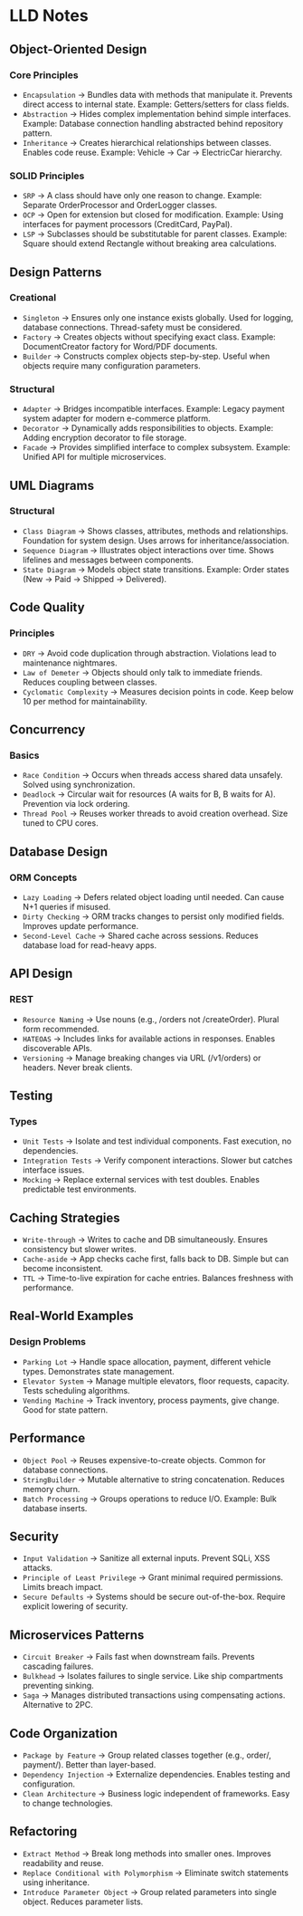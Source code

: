 # LLD Notes

## Object-Oriented Design
### Core Principles
- `Encapsulation` → Bundles data with methods that manipulate it. Prevents direct access to internal state. Example: Getters/setters for class fields.
- `Abstraction` → Hides complex implementation behind simple interfaces. Example: Database connection handling abstracted behind repository pattern.
- `Inheritance` → Creates hierarchical relationships between classes. Enables code reuse. Example: Vehicle → Car → ElectricCar hierarchy.

### SOLID Principles
- `SRP` → A class should have only one reason to change. Example: Separate OrderProcessor and OrderLogger classes.
- `OCP` → Open for extension but closed for modification. Example: Using interfaces for payment processors (CreditCard, PayPal).
- `LSP` → Subclasses should be substitutable for parent classes. Example: Square should extend Rectangle without breaking area calculations.

## Design Patterns
### Creational
- `Singleton` → Ensures only one instance exists globally. Used for logging, database connections. Thread-safety must be considered.
- `Factory` → Creates objects without specifying exact class. Example: DocumentCreator factory for Word/PDF documents.
- `Builder` → Constructs complex objects step-by-step. Useful when objects require many configuration parameters.

### Structural
- `Adapter` → Bridges incompatible interfaces. Example: Legacy payment system adapter for modern e-commerce platform.
- `Decorator` → Dynamically adds responsibilities to objects. Example: Adding encryption decorator to file storage.
- `Facade` → Provides simplified interface to complex subsystem. Example: Unified API for multiple microservices.

## UML Diagrams
### Structural
- `Class Diagram` → Shows classes, attributes, methods and relationships. Foundation for system design. Uses arrows for inheritance/association.
- `Sequence Diagram` → Illustrates object interactions over time. Shows lifelines and messages between components.
- `State Diagram` → Models object state transitions. Example: Order states (New → Paid → Shipped → Delivered).

## Code Quality
### Principles
- `DRY` → Avoid code duplication through abstraction. Violations lead to maintenance nightmares.
- `Law of Demeter` → Objects should only talk to immediate friends. Reduces coupling between classes.
- `Cyclomatic Complexity` → Measures decision points in code. Keep below 10 per method for maintainability.

## Concurrency
### Basics
- `Race Condition` → Occurs when threads access shared data unsafely. Solved using synchronization.
- `Deadlock` → Circular wait for resources (A waits for B, B waits for A). Prevention via lock ordering.
- `Thread Pool` → Reuses worker threads to avoid creation overhead. Size tuned to CPU cores.

## Database Design
### ORM Concepts
- `Lazy Loading` → Defers related object loading until needed. Can cause N+1 queries if misused.
- `Dirty Checking` → ORM tracks changes to persist only modified fields. Improves update performance.
- `Second-Level Cache` → Shared cache across sessions. Reduces database load for read-heavy apps.

## API Design
### REST
- `Resource Naming` → Use nouns (e.g., /orders not /createOrder). Plural form recommended.
- `HATEOAS` → Includes links for available actions in responses. Enables discoverable APIs.
- `Versioning` → Manage breaking changes via URL (/v1/orders) or headers. Never break clients.

## Testing
### Types
- `Unit Tests` → Isolate and test individual components. Fast execution, no dependencies.
- `Integration Tests` → Verify component interactions. Slower but catches interface issues.
- `Mocking` → Replace external services with test doubles. Enables predictable test environments.

## Caching Strategies
- `Write-through` → Writes to cache and DB simultaneously. Ensures consistency but slower writes.
- `Cache-aside` → App checks cache first, falls back to DB. Simple but can become inconsistent.
- `TTL` → Time-to-live expiration for cache entries. Balances freshness with performance.

## Real-World Examples
### Design Problems
- `Parking Lot` → Handle space allocation, payment, different vehicle types. Demonstrates state management.
- `Elevator System` → Manage multiple elevators, floor requests, capacity. Tests scheduling algorithms.
- `Vending Machine` → Track inventory, process payments, give change. Good for state pattern.

## Performance
- `Object Pool` → Reuses expensive-to-create objects. Common for database connections.
- `StringBuilder` → Mutable alternative to string concatenation. Reduces memory churn.
- `Batch Processing` → Groups operations to reduce I/O. Example: Bulk database inserts.

## Security
- `Input Validation` → Sanitize all external inputs. Prevent SQLi, XSS attacks.
- `Principle of Least Privilege` → Grant minimal required permissions. Limits breach impact.
- `Secure Defaults` → Systems should be secure out-of-the-box. Require explicit lowering of security.

## Microservices Patterns
- `Circuit Breaker` → Fails fast when downstream fails. Prevents cascading failures.
- `Bulkhead` → Isolates failures to single service. Like ship compartments preventing sinking.
- `Saga` → Manages distributed transactions using compensating actions. Alternative to 2PC.

## Code Organization
- `Package by Feature` → Group related classes together (e.g., order/, payment/). Better than layer-based.
- `Dependency Injection` → Externalize dependencies. Enables testing and configuration.
- `Clean Architecture` → Business logic independent of frameworks. Easy to change technologies.

## Refactoring
- `Extract Method` → Break long methods into smaller ones. Improves readability and reuse.
- `Replace Conditional with Polymorphism` → Eliminate switch statements using inheritance.
- `Introduce Parameter Object` → Group related parameters into single object. Reduces parameter lists.
